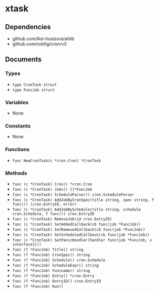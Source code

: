 # xtask

## Dependencies

+ github.com/Aoi-hosizora/ahlib
+ github.com/robfig/cron/v3

## Documents

### Types

+ `type CronTask struct`
+ `type FuncJob struct`

### Variables

+ None

### Constants

+ None

### Functions

+ `func NewCronTask(c *cron.Cron) *CronTask`

### Methods

+ `func (c *CronTask) Cron() *cron.Cron`
+ `func (c *CronTask) Jobs() []*FuncJob`
+ `func (c *CronTask) ScheduleParser() cron.ScheduleParser`
+ `func (c *CronTask) AddJobByCronSpec(title string, spec string, f func()) (cron.EntryID, error)`
+ `func (c *CronTask) AddJobBySchedule(title string, schedule cron.Schedule, f func()) cron.EntryID`
+ `func (c *CronTask) RemoveJob(id cron.EntryID)`
+ `func (c *CronTask) SetAddedCallback(cb func(job *FuncJob))`
+ `func (c *CronTask) SetRemovedCallback(cb func(job *FuncJob))`
+ `func (c *CronTask) SetScheduledCallback(cb func(job *FuncJob))`
+ `func (c *CronTask) SetPanicHandler(handler func(job *FuncJob, v interface{}))`
+ `func (f *FuncJob) Title() string`
+ `func (f *FuncJob) CronSpec() string`
+ `func (f *FuncJob) Schedule() cron.Schedule`
+ `func (f *FuncJob) ScheduleExpr() string`
+ `func (f *FuncJob) Funcname() string`
+ `func (f *FuncJob) Entry() *cron.Entry`
+ `func (f *FuncJob) EntryID() cron.EntryID`
+ `func (f *FuncJob) Run()`
